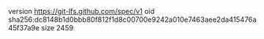 version https://git-lfs.github.com/spec/v1
oid sha256:dc8148b1d0bbb80f812f1d8c00700e9242a010e7463aee2da415476a45f37a9e
size 2459
